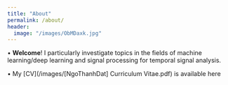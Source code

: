 ```yaml
---
title: "About"
permalink: /about/
header:
  image: "/images/ObMDaxk.jpg"
---
```


•	**Welcome**! I particularly investigate topics in the fields of machine learning/deep learning and signal processing for temporal signal analysis.

•	My [CV](/images/[NgoThanhDat] Curriculum Vitae.pdf) is available here
